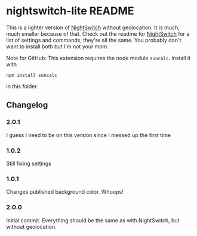 # nightswitch-lite README

This is a lighter version of [NightSwitch](https://marketplace.visualstudio.com/items?itemName=gharveymn.nightswitch) without geolocation. It is much, much smaller because of that. Check out the readme for [NightSwitch](https://marketplace.visualstudio.com/items?itemName=gharveymn.nightswitch) for a list of settings and commands, they're all the same. You probably don't want to install both but I'm not your mom.

Note for GitHub: This extension requires the node module `suncalc`. Install it with 
~~~
npm install suncalc
~~~
in this folder.

## Changelog

### 2.0.1
I guess I need to be on this version since I messed up the first time

### 1.0.2
Still fixing settings

### 1.0.1
Changes published background color. Whoops!

### 2.0.0
Initial commit. Everything should be the same as with NightSwitch, but without geolocation.